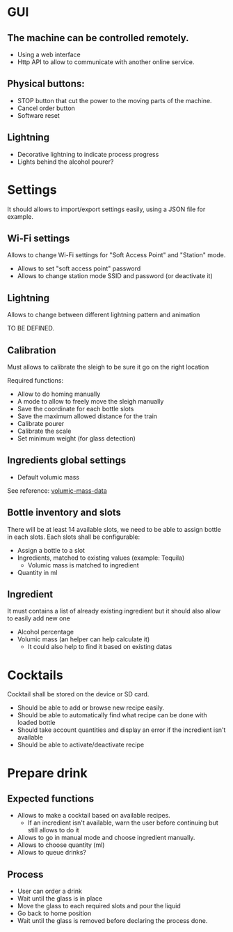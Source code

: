 # GUI

## The machine can be controlled remotely.

- Using a web interface 
- Http API to allow to communicate with another online service.

## Physical buttons:

- STOP button that cut the power to the moving parts of the machine.
- Cancel order button 
- Software reset

## Lightning

- Decorative lightning to indicate process progress
- Lights behind the alcohol pourer?

# Settings

It should allows to import/export settings easily, using a JSON file for example.

## Wi-Fi settings

Allows to change Wi-Fi settings for "Soft Access Point" and "Station" mode.

- Allows to set "soft access point" password
- Allows to change station mode SSID and password (or deactivate it)

## Lightning

Allows to change between different lightning pattern and animation

TO BE DEFINED.

## Calibration

Must allows to calibrate the sleigh to be sure it go on the right location

Required functions:

- Allow to do homing manually
- A mode to allow to freely move the sleigh manually
- Save the coordinate for each bottle slots
- Save the maximum allowed distance for the train
- Calibrate pourer
- Calibrate the scale
- Set minimum weight (for glass detection)

## Ingredients global settings

- Default volumic mass

See reference: [volumic-mass-data](design-data/volumic-mass-data.md)

## Bottle inventory and slots

There will be at least 14 available slots, we need to be able to assign bottle in each slots.
Each slots shall be configurable:

- Assign a bottle to a slot
- Ingredients, matched to existing values (example: Tequila)
    - Volumic mass is matched to ingredient
- Quantity in ml

## Ingredient

It must contains a list of already existing ingredient but it should also allow to easily add new one

- Alcohol percentage
- Volumic mass (an helper can help calculate it)
    - It could also help to find it based on existing datas

# Cocktails

Cocktail shall be stored on the device or SD card.

- Should be able to add or browse new recipe easily.
- Should be able to automatically find what recipe can be done with loaded bottle
- Should take account quantities and display an error if the incredient isn't available
- Should be able to activate/deactivate recipe

# Prepare drink

## Expected functions

- Allows to make a cocktail based on available recipes.
    - If an incredient isn't available, warn the user before continuing but still allows to do it
- Allows to go in manual mode and choose ingredient manually.
- Allows to choose quantity (ml)
- Allows to queue drinks?

## Process

- User can order a drink
- Wait until the glass is in place
- Move the glass to each required slots and pour the liquid
- Go back to home position
- Wait until the glass is removed before declaring the process done.

